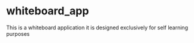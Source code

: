 # whiteboard_app
This is a whiteboard application it is designed exclusively for self learning purposes
